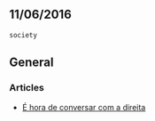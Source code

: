 11/06/2016
----------

`society`

## General

### Articles

- [É hora de conversar com a direita](https://medium.com/@PedroDoria/%C3%A9-hora-de-conversar-com-a-direita-ef7eaa1a131f#.o90jrcs9z)
